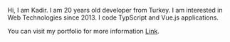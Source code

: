 Hi, I am Kadir. I am 20 years old developer from Turkey. I am interested in Web Technologies since 2013. I code TypScript and Vue.js applications.

You can visit my portfolio for more information [Link](https://kyzc.vercel.app).
